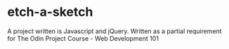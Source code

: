 # etch-a-sketch
A project written is Javascript and jQuery. Written as a partial requirement for The Odin Project Course - Web Development 101
